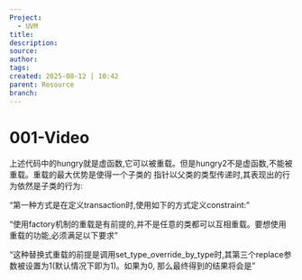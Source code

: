 ```yaml
---
Project:
  - UVM
title: 
description: 
source: 
author: 
tags: 
created: 2025-08-12 | 10:42
parent: Resource
branch:
---
```

# 001-Video
上述代码中的hungry就是虚函数,它可以被重载。但是hungry2不是虚函数,不能被重载。重载的最大优势是使得一个子类的  指针以父类的类型传递时,其表现出的行为依然是子类的行为:

“第一种方式是在定义transaction时,使用如下的方式定义constraint:”

“使用factory机制的重载是有前提的,并不是任意的类都可以互相重载。要想使用重载的功能,必须满足以下要求”

“这种替换式重载的前提是调用set_type_override_by_type时,其第三个replace参数被设置为1(默认情况下即为1)。如果为0, 那么最终得到的结果将会是”
